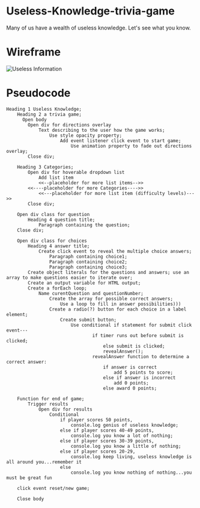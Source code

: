 # Useless-Knowledge-trivia-game
Many of us have a wealth of useless knowledge. Let's see what you know.







# Wireframe
<img src = "https://i.imgur.com/EdNB97G.png" alt = "Useless Information">



# Pseudocode

<!DOCTYPE html>
<html lang="en">
<head>
    <meta charset="UTF-8">
    <meta http-equiv="X-UA-Compatible" content="IE=edge">
    <meta name="viewport" content="width=device-width, initial-scale=1.0">
    <link rel = "stylesheet" href = "main.css">
    <script src = "app.js" defer></script>
    <title>Useless Information: a trivia game</title>
</head>

    Heading 1 Useless Knowledge;
        Heading 2 a trivia game;
          Open body
            Open div for directions overlay
                Text describing to the user how the game works;
                    Use style opacity property;
                        Add event listener click event to start game;
                            Use animation property to fade out directions overlay;
            Close div;

        Heading 3 Categories;
            Open div for hoverable dropdown list
                Add list item
                <<--placeholder for more list items-->>
            <<----placeholder for more Categories---->>
                <<---placeholder for more list item (difficulty levels)--->>
            Close div;

        Open div class for question
            Heading 4 question title;
                Paragraph containing the question;
        Close div;

        Open div class for choices
            Heading 4 answer title;
                Create click event to reveal the multiple choice answers;
                    Paragraph containing choice1;
                    Paragraph containing choice2;
                    Paragraph containing choice3;
            Create object literals for the questions and answers; use an array to make questions easier to iterate over;
            Create an output variable for HTML output;
            Create a forEach loop;
                Name curentQuestion and questionNumber;
                    Create the array for possible correct answers;
                        Use a loop to fill in answer possibilities)))
                    Create a radio(?) button for each choice in a label element;
                        Create submit button;
                            Use conditional if statement for submit click event---
                                    if timer runs out before submit is clicked;
                                        else submit is clicked;
                                        revealAnswer();
                                    revealAnswer function to determine a correct answer:
                                        if answer is correct
                                            add 5 points to score;
                                        else if answer is incorrect
                                            add 0 points;
                                        else award 0 points;
            
        Function for end of game;
            Trigger results
                Open div for results
                    Conditional
                        if player scores 50 points,
                            console.log genius of useless knowledge;
                        else if player scores 40-49 points,
                            console.log you know a lot of nothing;
                        else if player scores 30-39 points,
                            console.log you know a little of nothing;
                        else if player scores 20-29,
                            console.log keep living, useless knowledge is all around you...remember it
                        else
                            console.log you know nothing of nothing...you must be great fun
        
        click event reset/new game;
      
        Close body
</html>
